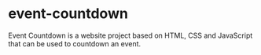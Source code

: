 # event-countdown
Event Countdown is a website project based on HTML, CSS and JavaScript that can be used to countdown an event.
